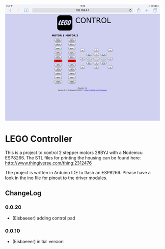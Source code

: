 ![Logo](img/screen.png)
# LEGO Controller

This is a project to control 2 stepper motors 28BYJ with a Nodemcu ESP8266.
The STL files for printing the housing can be found here: http://www.thingiverse.com/thing:2312476

The project is written in Arduino IDE to flash an ESP8266.
Please have a look in the ino file for pinout to the driver modules.

## ChangeLog

### 0.0.20
* (Eisbaeeer) adding control pad

### 0.0.10
* (Eisbaeeer) initial version

